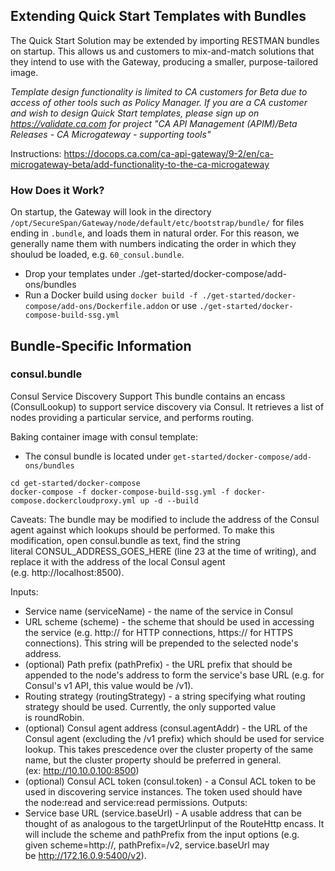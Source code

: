 ## Extending Quick Start Templates with Bundles
The Quick Start Solution may be extended by importing RESTMAN bundles on startup. This allows us and customers to mix-and-match solutions that they intend to use with the Gateway, producing a smaller, purpose-tailored image.

_Template design functionality is limited to CA customers for Beta due to access of other tools such as Policy Manager. If you are a CA customer and wish to design Quick Start templates, please sign up on https://validate.ca.com for project "CA API Management (APIM)/Beta Releases - CA Microgateway - supporting tools"_

Instructions: https://docops.ca.com/ca-api-gateway/9-2/en/ca-microgateway-beta/add-functionality-to-the-ca-microgateway 

### How Does it Work?
On startup, the Gateway will look in the directory `/opt/SecureSpan/Gateway/node/default/etc/bootstrap/bundle/` for files ending in `.bundle`, and loads them in natural order. For this reason, we generally name them with numbers indicating the order in which they shoulud be loaded, e.g. `60_consul.bundle`.

* Drop your templates under ./get-started/docker-compose/add-ons/bundles
* Run a Docker build using `docker build -f ./get-started/docker-compose/add-ons/Dockerfile.addon` or use `./get-started/docker-compose-build-ssg.yml`

## Bundle-Specific Information ##

### consul.bundle ###
Consul Service Discovery Support
This bundle contains an encass (ConsulLookup) to support service discovery via Consul.
It retrieves a list of nodes providing a particular service, and performs routing.

Baking container image with consul template:
* The consul bundle is located under `get-started/docker-compose/add-ons/bundles`
```
cd get-started/docker-compose
docker-compose -f docker-compose-build-ssg.yml -f docker-compose.dockercloudproxy.yml up -d --build
```

Caveats:
The bundle may be modified to include the address of the Consul agent against which lookups should be performed. To make this modification, open consul.bundle as text, find the string literal CONSUL_ADDRESS_GOES_HERE (line 23 at the time of writing), and replace it with the address of the local Consul agent (e.g. http://localhost:8500).

Inputs:
*	Service name (serviceName) - the name of the service in Consul
*	URL scheme (scheme) - the scheme that should be used in accessing the service (e.g. http:// for HTTP connections, https:// for HTTPS connections). This string will be prepended to the selected node's address.
*	(optional) Path prefix (pathPrefix) - the URL prefix that should be appended to the node's address to form the service's base URL (e.g. for Consul's v1 API, this value would be /v1).
*	Routing strategy (routingStrategy) - a string specifying what routing strategy should be used. Currently, the only supported value is roundRobin.
*	(optional) Consul agent address (consul.agentAddr) - the URL of the Consul agent (excluding the /v1 prefix) which should be used for service lookup. This takes prescedence over the cluster property of the same name, but the cluster property should be preferred in general. (ex: http://10.10.0.100:8500)
*	(optional) Consul ACL token (consul.token) - a Consul ACL token to be used in discovering service instances. The token used should have the node:read and service:read permissions.
Outputs:
*	Service base URL (service.baseUrl) - A usable address that can be thought of as analogous to the targetUrlinput of the RouteHttp encass. It will include the scheme and pathPrefix from the input options (e.g. given scheme=http://, pathPrefix=/v2, service.baseUrl may be http://172.16.0.9:5400/v2).
